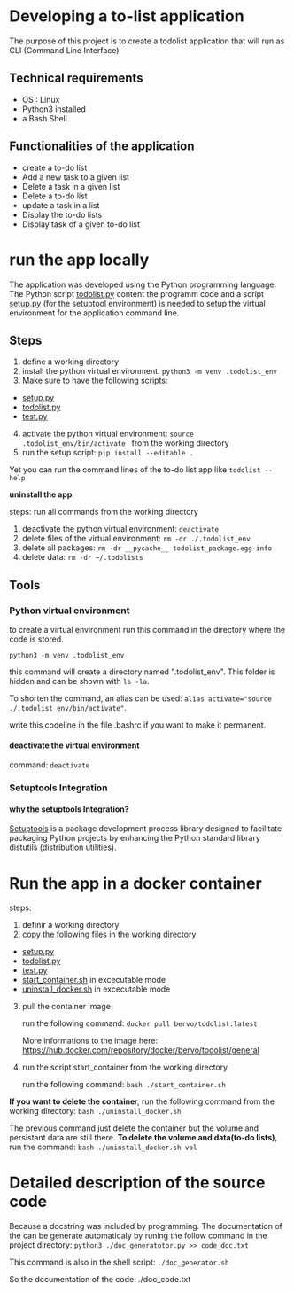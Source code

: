 # Developing a to-list application
The purpose of this project is to create a todolist application that will run as CLI (Command Line Interface)
## Technical requirements
+ OS : Linux
+ Python3 installed
+ a Bash Shell

## Functionalities of the application
+ create a to-do list 
+ Add a new task to a given list
+ Delete a task in a given list
+ Delete a to-do list 
+ update a task in a list 
+ Display the to-do lists
+ Display task of a given to-do list 

# run the app locally
The application was developed using the Python programming language. The Python script [todolist.py](./todolist.py) content the programm code and a script [setup.py](./setup.py) (for the setuptool environment) is needed to setup the virtual environment for the application command line.

## Steps
1. define a working directory 
2. install the python virtual environment: ```python3 -m venv .todolist_env```
3. Make sure to have the following scripts:  
  + [setup.py](./setup.py)
  + [todolist.py](./todolist.py)
  + [test.py](./test.py)
4. activate the python virtual environment: ```source .todolist_env/bin/activate ``` from the working directory
5. run the setup script: ```pip install --editable .```

Yet you can run the command lines of the to-do list app like ```todolist --help``` 

**uninstall the app**

steps: run all commands from the working directory 
1. deactivate the python virtual environment: ```deactivate```
2. delete files of the virtual environment: ```rm -dr ./.todolist_env```
3. delete all packages: ```rm -dr __pycache__ todolist_package.egg-info```
4. delete data: ```rm -dr ~/.todolists```
## Tools
### Python virtual environment
to create a virtual environment run this command in the directory where the code is stored.
```
python3 -m venv .todolist_env
```
this command will create a directory named ".todolist_env". This folder is hidden and can be shown with ```ls -la```. 

To shorten the command, an alias can be used: ```alias activate="source ./.todolist_env/bin/activate"```. 

write this codeline in the file .bashrc if you want to make it permanent.
#### deactivate the virtual environment
command: ```deactivate```

### Setuptools Integration
#### why the setuptools Integration?
[Setuptools](https://en.wikipedia.org/wiki/Setuptools) is a package development process library designed to facilitate packaging Python projects by enhancing the Python standard library distutils (distribution utilities). 

# Run the app in a docker container
steps: 
1. definir a working directory
2. copy the following files in the working directory
  + [setup.py](./setup.py)
  + [todolist.py](./todolist.py)
  + [test.py](./test.py)
  + [start_container.sh](./start_container.sh) in excecutable mode
  + [uninstall_docker.sh](./uninstall_docker.sh) in excecutable mode
3. pull the container image

    run the following command: ```docker pull bervo/todolist:latest```

    More informations to the image here: https://hub.docker.com/repository/docker/bervo/todolist/general

4. run the script start_container from the working directory 
    
    run the following command: ```bash ./start_container.sh```

**If you want to delete the containe**r, run the following command from the working directory: ```bash ./uninstall_docker.sh```

The previous command just delete the container but the volume and persistant data are still there. **To delete the volume and data(to-do lists)**, run the command: ```bash ./uninstall_docker.sh vol```

# Detailed description of the source code
Because a docstring was included by programming. The documentation of the can be generate automaticaly by runing the follow command in the project directory: 
```python3 ./doc_generatotor.py >> code_doc.txt``` 

This command is also in the shell script: ```./doc_generator.sh```

So the documentation of the code: ./doc_code.txt
